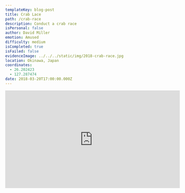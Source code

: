 ```yaml
---
templateKey: blog-post
title: Crab Lace
path: /crab-race
description: Conduct a crab race
isPersonal: false
author: David Miller
emotion: Amused
difficulty: medium
isCompleted: true
isFailed: false
evidenceImage: ../../../static/img/2018-crab-race.jpg
location: Okinawa, Japan
coordinates:
  - 26.202423
  - 127.287474
date: 2018-03-20T17:00:00.000Z
---
```

<iframe width="560" height="315" src="https://www.youtube.com/embed/oQArwLjIadM" frameborder="0" allow="accelerometer; autoplay; encrypted-media; gyroscope; picture-in-picture" allowfullscreen></iframe>
